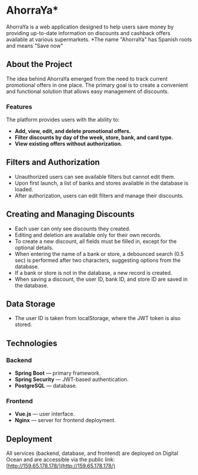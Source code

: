 # AhorraYa*
AhorraYa is a web application designed to help users save money by providing up-to-date information on discounts and cashback offers available at various supermarkets.
*The name "AhorraYa" has Spanish roots and means "Save now"

## About the Project
The idea behind AhorraYa emerged from the need to track current promotional offers in one place. The primary goal is to create a convenient and functional solution that allows easy management of discounts.

### Features
The platform provides users with the ability to:
- **Add, view, edit, and delete promotional offers.**
- **Filter discounts by day of the week, store, bank, and card type.**
- **View existing offers without authorization.**

## Filters and Authorization
- Unauthorized users can see available filters but cannot edit them.
- Upon first launch, a list of banks and stores available in the database is loaded.
- After authorization, users can edit filters and manage their discounts.

## Creating and Managing Discounts
- Each user can only see discounts they created.
- Editing and deletion are available only for their own records.
- To create a new discount, all fields must be filled in, except for the optional details.
- When entering the name of a bank or store, a debounced search (0.5 sec) is performed after two characters, suggesting options from the database.
- If a bank or store is not in the database, a new record is created.
- When saving a discount, the user ID, bank ID, and store ID are saved in the database.

## Data Storage
- The user ID is taken from localStorage, where the JWT token is also stored.

## Technologies
### Backend
- **Spring Boot** — primary framework.
- **Spring Security** — JWT-based authentication.
- **PostgreSQL** — database.

### Frontend
- **Vue.js** — user interface.
- **Nginx** — server for frontend deployment.

## Deployment
All services (backend, database, and frontend) are deployed on Digital Ocean and are accessible via the public link:  
[http://159.65.178.178/](http://159.65.178.178/)
